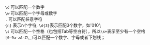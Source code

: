 `\d` 可以匹配一个数字  
`\w` 可以匹配一个字母或数字  
`.` 可以匹配任意字符  
`{n}` 表示n个字符, `\d{3}`表示匹配3个数字，如'010';  
`\s` 可以匹配一个空格（也包括Tab等空白符），所以`\s+`表示至少有一个空格  
`[0-9a-zA-Z\_]`可以匹配一个数字、字母或者下划线；
